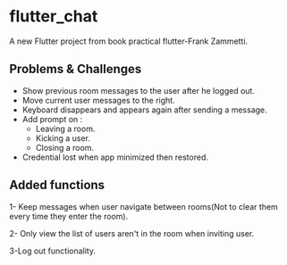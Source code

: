 # flutter_chat

A new Flutter project from book practical flutter-Frank Zammetti.

 ## Problems & Challenges
 - Show previous room messages to the user after he logged out.
 - Move current user messages to the right.
 - Keyboard disappears and appears again after sending a message.
 - Add prompt on :
    - Leaving a room.
    - Kicking a user.
    - Closing a room.
 - Credential lost when app minimized then restored.

 ## Added functions
 1- Keep messages when user navigate between rooms(Not to clear them every time they enter the room).

 2- Only view  the list of users aren't in the room when inviting user.

 3-Log out functionality.
